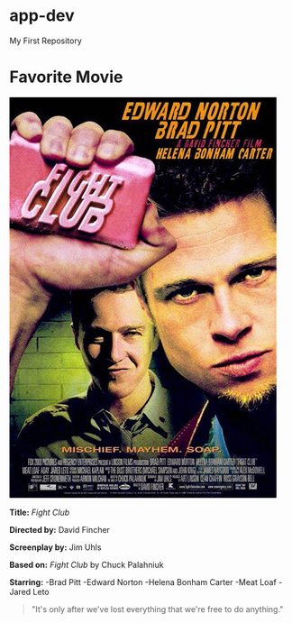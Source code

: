# app-dev
My First Repository

# Favorite Movie
![fight club image](fight.jpg)

**Title:** *Fight Club*

**Directed by:**	David Fincher

**Screenplay by:**	Jim Uhls

**Based on:**	*Fight Club* by Chuck Palahniuk

**Starring:** 
-Brad Pitt
-Edward Norton
-Helena Bonham Carter
-Meat Loaf
-Jared Leto

>"It's only after we've lost everything that we're free to do anything."
